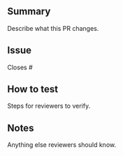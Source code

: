 ## Summary
Describe what this PR changes.

## Issue
Closes #<issue-number>

## How to test
Steps for reviewers to verify.

## Notes
Anything else reviewers should know.
